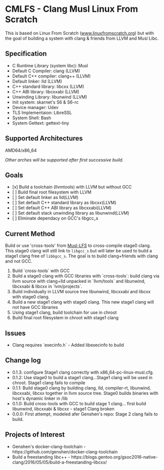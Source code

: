 # CMLFS - Clang Musl Linux From Scratch

This is based on Linux From Scratch (www.linuxfromscratch.org) but with the goal of building a system with clang & friends from LLVM and Musl Libc.

## Specification
<ul>
<li>C Runtime Library (system libc): Musl </li>
<li>Default C Compiler: clang (LLVM)</li>
<li>Default C++ compiler: clang++ (LLVM)</li>
<li>Default linker: lld (LLVM)</li>
<li>C++ standard library: libcxx (LLVM)</li>
<li>C++ ABI library: libcxxabi (LLVM)</li>
<li>Unwinding Library: libunwind (LLVM)</li>
<li>Init system: skarnet's S6 & S6-rc</li>
<li>Device manager: Udev </li>
<li>TLS Implementaion: LibreSSL</li>
<li>System Shell: Bash </li>
<li>System Gettext: gettext-tiny</li>
</ul>

## Supported Architectures

AMD64/x86_64

_Other arches will be supported after first successive build._

## Goals

<ul>
<li> [x] Build a toolchain (llvmtools) with LLVM but without GCC</li>
<li> [ ] Build final root filesystem with LLVM</li>
<li> [ ] Set default linker as lld(LLVM)</li>
<li> [ ] Set default C++ standard library as libcxx(LLVM)</li>
<li> [ ] Set default C++ ABI library as libcxxabi(LLVM)</li>
<li> [ ] Set default stack unwinding library as libunwind(LLVM)</li>
<li> [ ] Eliminate dependacy on GCC's libgcc_s</li>
</ul>

## Current Method

Build or use 'cross-tools' from [Musl-LFS](https://github.com/dslm4515/Musl-LFS) to cross-compile stage0 clang. This stage0 clang will still link to `libgcc_s` but will later be used to build a stage1 clang free of `libbgcc_s`. The goal is to build clang+friends with clang and not GCC.
<ol>
<li>Build `cross-tools` with GCC</li>
<li>Build a stage0 clang with GCC libraries with `cross-tools`: build clang via llvm source with clang+lld unpacked in `llvm/tools` and libunwind, libcxxabi & libcxx in `lvm/projects`.</li>
<li>Build individually in LLVM source tree libunwind, libcxxabi and libcxx with stage0 clang. </li>
<li>Build a new stage1 clang with stage0 clang. This new stage1 clang will not have GCC libraries</li>
<li>Using stage1 clang, build toolchain for use in chroot</li>
<li>Build final root filesystem in chroot with stage1 clang</li>
</ol>

## Issues
<ul>
<li>Clang requires `execinfo.h` - Added libexecinfo to build</li>
</ul>

## Change log

<ul>
<li>0.1.3: configure Stage1 clang correctly with x86_64-pc-linux-musl.cfg.
<li>0.1.2: Use stage0 to build a stage1 clang...Stage1 clang will be used in chroot. Stage1 clang fails to compile</li>
<li>0.1.1: Build stage0 clang by building clang, lld, compiler-rt, libunwind, libcxxabi, libcxx together in llvm source tree. Stage0 builds binaries with host's dynamic linker in /lib</li>
<li>0.1.0: Build cross-tools with GCC to build stage 1 clang... first build libunwind, libcxxabi & libcxx - stage1 Clang broken</li>
<li>0.0.0: First attempt, modeled afer Genshen's repo: Stage 2 clang fails to build.</li>
</ul>

## Projects of Interest
<ul>
<li>Genshen's docker-clang-toolchain - https://github.com/genshen/docker-clang-toolchain</li>
<li>Build a freestanding libc++ - https://blogs.gentoo.org/gsoc2016-native-clang/2016/05/05/build-a-freestanding-libcxx/ </li>
</ul>
